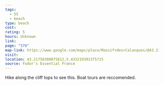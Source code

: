 ```yaml
---
tags:
  - 5S
  - beach
type: beach
cost: 
rating: 5
hours: Unknown
link: 
page: "578"
map-link: https://www.google.com/maps/place/Massif+des+Calanques/@43.2166817,5.4230333,15z/data=!3m1!4b1!4m6!3m5!1s0x12c9b834f5dc1d23:0x80bd651a5f6ebda!8m2!3d43.216667!4d5.433333!16zL20vMGQxdjd6?entry=ttu&g_ep=EgoyMDI0MTAwNy4xIKXMDSoASAFQAw%3D%3D
visit: 
location: 43.21758308075812,5.433219391375715
source: Fodor's Essential France
---
```

Hike along the cliff tops to see this. Boat tours are reccomended.